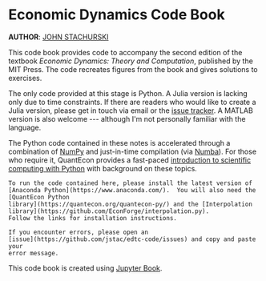Economic Dynamics Code Book
===========================

**AUTHOR**: [JOHN STACHURSKI](https://johnstachurski.net/)

This code book provides code to accompany the second edition of the
textbook *Economic Dynamics: Theory and Computation*, published by the MIT
Press.  The code recreates figures from the book and gives solutions to
exercises.


The only code provided at this stage is Python.  A Julia version is lacking
only due to time constraints.  If there are readers who would like to create a
Julia version, please get in touch via email or the [issue
tracker](https://github.com/jstac/edtc-code/issues).  A MATLAB version is also
welcome --- although I'm not personally familiar with the language.

The Python code contained in these notes is accelerated through a combination of
[NumPy](https://numpy.org/) and just-in-time compilation
(via [Numba](http://numba.pydata.org/)).  For those who require it, QuantEcon
provides a fast-paced [introduction to scientific computing with
Python](https://python-programming.quantecon.org/) with background on
these topics.


```{note}
To run the code contained here, please install the latest version of
[Anaconda Python](https://www.anaconda.com/).  You will also need the [QuantEcon Python
library](https://quantecon.org/quantecon-py/) and the [Interpolation
library](https://github.com/EconForge/interpolation.py).
Follow the links for installation instructions.

If you encounter errors, please open an
[issue](https://github.com/jstac/edtc-code/issues) and copy and paste your
error message.
```

This code book is created using [Jupyter Book](https://jupyterbook.org/intro.html).
